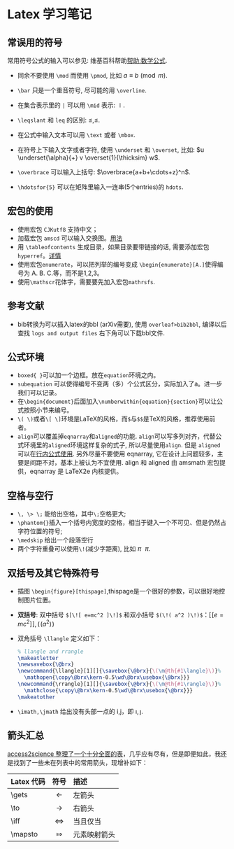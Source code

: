 Latex 学习笔记
===

## 常误用的符号

常用符号公式的输入可以参见: 维基百科帮助[帮助:数学公式](https://zh.wikipedia.org/wiki/Help:数学公式).

- 同余不要使用 `\mod` 而使用 `\pmod`, 比如 $a\equiv b \pmod m$.

- `\bar` 只是一个重音符号, 尽可能的用 `\overline`.

- 在集合表示里的 `|` 可以用 `\mid` 表示: $\mid$.

- `\leqslant` 和 `leq` 的区别: $\leqslant, \leq$.

- 在公式中输入文本可以用 `\text` 或者 `\mbox`.

- 在符号上下输入文字或者字符, 使用 `\underset` 和 `\overset`, 比如: $u \underset{\alpha}{+} v \overset{1}{\thicksim} w$.

- `\overbrace` 可以输入上括号: $\overbrace{a+b+\cdots+z}^n$.

- `\hdotsfor{5}` 可以在矩阵里输入一连串(5个entries)的 `hdots`.

  

## 宏包的使用

*  使用宏包 `CJKutf8` 支持中文；
*  加载宏包 `amscd` 可以输入交换图。[用法](http://www.jmilne.org/not/Mamscd.pdf)
*  用 `\tableofcontents` 生成目录，如果目录要带链接的话, 需要添加宏包`hyperref`。[详情](http://hi.baidu.com/thinks_thinkin/item/2e3cf7384b275bc8392ffaf5)
*  使用宏包`enumerate`，可以把列举的编号变成 `\begin{enumerate}[A.]`使得编号为 A. B. C.等，而不是1,2,3。
*  使用`\mathscr`花体字，需要要先加入宏包`mathrsfs`.



## 参考文献

- bib转换为可以插入latex的bbl (arXiv需要), 使用 `overleaf>bib2bbl`, 编译以后查找 `logs and output files` 右下角可以下载bbl文件.




## 公式环境
* `boxed{ }`可以加一个边框。放在`equation`环境之内。
* `subequation` 可以使得编号不变两（多）个公式区分，实际加入了a。进一步我们可以记录。
* 在`\begin{document}`后面加入`\numberwithin{equation}{section}`可以让公式按照小节来编号。
* `\( \)`或者`\[ \]`环境是LaTeX的风格，而`$`与`$$`是TeX的风格，推荐使用前者。
* `align`可以覆盖掉`eqnarray`和`aligned`的功能. `align`可以写多列对齐，代替公式环境里的`aligned`环境这样复杂的式子, 所以尽量使用`align`. 但是 `aligned` 可以在[行内公式使用](https://tex.stackexchange.com/questions/401201/difference-between-align-and-alignedt). 另外尽量不要使用 eqnarray, 它在设计上问题较多，主要是间距不对，基本上被认为不宜使用. align 和 aligned 由 amsmath 宏包提供，eqnarray 是 LaTeX2e 内核提供。





## 空格与空行

- `\, \> \;` 能给出空格，其中`\;`空格更大;
- `\phantom{}`插入一个括号内宽度的空格，相当于键入一个不可见、但是仍然占字符位置的符号;
- `\medskip` 给出一个段落空行
- 两个字符重叠可以使用`\!`(减少字距离), 比如 $\pi\!\;\!\!\!\pi$.



## 双括号及其它特殊符号

* 插图 `\begin{figure}[thispage]`,thispage是一个很好的参数，可以很好地控制图片位置。

* **双括号**: 双中括号 `$[\![ e=mc^2 ]\!]$` 和双小括号 `$(\!( a^2 )\!)$`：$[\![ e=mc^2 ]\!],(\!( a^2 )\!)$

*  双角括号 `\llangle` 定义如下：

   ```latex
   % llangle and rrangle
   \makeatletter
   \newsavebox{\@brx}
   \newcommand{\llangle}[1][]{\savebox{\@brx}{\(\m@th{#1\langle}\)}%
     \mathopen{\copy\@brx\kern-0.5\wd\@brx\usebox{\@brx}}}
   \newcommand{\rrangle}[1][]{\savebox{\@brx}{\(\m@th{#1\rangle}\)}%
     \mathclose{\copy\@brx\kern-0.5\wd\@brx\usebox{\@brx}}}
   \makeatother
   ```

*  `\imath,\jmath` 给出没有头部一点的 i,j，即 $\imath,\jmath$.

 

## 箭头汇总

[access2science 整理了一个十分全面的表](http://www.access2science.com/latex/Arrows.html)，几乎应有尽有，但是即便如此，我还是找到了一些未在列表中的常用箭头，现增补如下：

| Latex 代码 |    符号 |    描述|
|:-------------|:----:|:----------------|
|\gets|    ←    | 左箭头 |
|\to    | → |    右箭头 |
|\iff|⇔|    当且仅当|
|\mapsto    | ⤇|元素映射箭头|